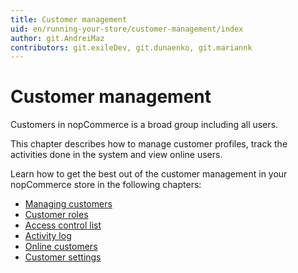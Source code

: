 ```yaml
---
title: Customer management
uid: en/running-your-store/customer-management/index
author: git.AndreiMaz
contributors: git.exileDev, git.dunaenko, git.mariannk
---
```


# Customer management

Customers in nopCommerce is a broad group including all users.

This chapter describes how to manage customer profiles, track the activities done in the system and view online users.

Learn how to get the best out of the customer management in your nopCommerce store in the following chapters:

* [Managing customers](xref:en/running-your-store/customer-management/managing-customers)
* [Customer roles](xref:en/running-your-store/customer-management/customer-roles)
* [Access control list](xref:en/running-your-store/customer-management/access-control-list)
* [Activity log](xref:en/running-your-store/customer-management/activity-log)
* [Online customers](xref:en/running-your-store/customer-management/online-customers)
* [Customer settings](xref:en/running-your-store/customer-management/customer-settings)